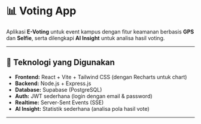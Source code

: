 # 📊 Voting App 

Aplikasi **E-Voting** untuk event kampus dengan fitur keamanan berbasis **GPS** dan **Selfie**, serta dilengkapi **AI Insight** untuk analisa hasil voting.  


---

## 🚀 Teknologi yang Digunakan
- **Frontend:** React + Vite + Tailwind CSS (dengan Recharts untuk chart)
- **Backend:** Node.js + Express.js
- **Database:** Supabase (PostgreSQL)
- **Auth:** JWT sederhana (login dengan email & password)
- **Realtime:** Server-Sent Events (SSE)
- **AI Insight:** Statistik sederhana (analisa pola hasil vote)

---

